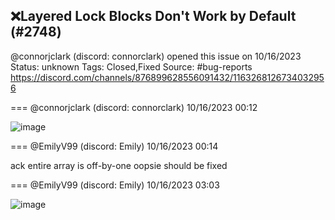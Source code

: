 ## ❌Layered Lock Blocks Don't Work by Default (#2748)
@connorjclark (discord: connorclark) opened this issue on 10/16/2023
Status: unknown
Tags: Closed,Fixed
Source: #bug-reports https://discord.com/channels/876899628556091432/1163268126734032956


=== @connorjclark (discord: connorclark) 10/16/2023 00:12


![image](https://cdn.discordapp.com/attachments/1163268126734032956/1163268126977314836/image.png?ex=65e511dd&is=65d29cdd&hm=a2b545e967341ff95bc4e0ea2fc188b4b1249988134ed3b9a920ba172307f35a&)

=== @EmilyV99 (discord: Emily) 10/16/2023 00:14

ack
entire array is off-by-one
oopsie
should be fixed

=== @EmilyV99 (discord: Emily) 10/16/2023 03:03


![image](https://cdn.discordapp.com/attachments/1163268126734032956/1163311126310834216/image.png?ex=65e539e9&is=65d2c4e9&hm=f3499f548b3c45ea71fd8dfd6c185e4b75201dee55f4eb9993e7735f61e25c8a&)
